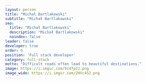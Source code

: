 ```yaml
---
layout: person
title: "Michał Bartlakowski"
subtitle: "Michał Bartlakowski"
seo:
  title: "Michał Bartlakowski"
  description: "Michał Bartlakowski"
  noindex: false
leader: false
developer: true
order: 6
position: 'Full stack developer'
category: full-stack
motto: "Difficult roads often lead to beautiful destinations."
image: https://i.imgur.com/9c4Tp22.png
image_wide: https://i.imgur.com/2HVc452.png
---
```

